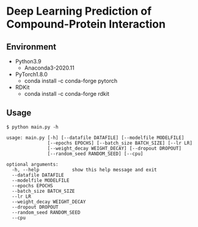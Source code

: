 Deep Learning Prediction of Compound-Protein Interaction
========================================================

Environment
-----------

- Python3.9
    - Anaconda3-2020.11
- PyTorch1.8.0
    - conda install -c conda-forge pytorch
- RDKit
    - conda install -c conda-forge rdkit

Usage
-----

```
$ python main.py -h

usage: main.py [-h] [--datafile DATAFILE] [--modelfile MODELFILE]
               [--epochs EPOCHS] [--batch_size BATCH_SIZE] [--lr LR]
               [--weight_decay WEIGHT_DECAY] [--dropout DROPOUT]
               [--random_seed RANDOM_SEED] [--cpu]

optional arguments:
  -h, --help            show this help message and exit
  --datafile DATAFILE
  --modelfile MODELFILE
  --epochs EPOCHS
  --batch_size BATCH_SIZE
  --lr LR
  --weight_decay WEIGHT_DECAY
  --dropout DROPOUT
  --random_seed RANDOM_SEED
  --cpu
```
